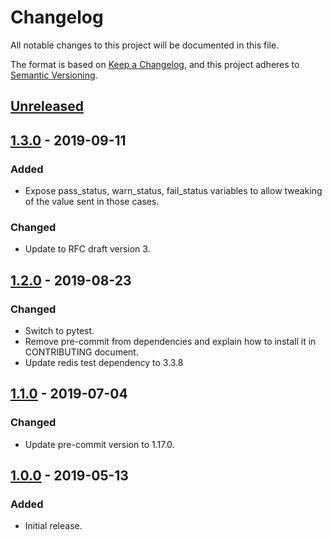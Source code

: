 # Changelog
All notable changes to this project will be documented in this file.

The format is based on [Keep a Changelog](https://keepachangelog.com/en/1.0.0/),
and this project adheres to [Semantic Versioning](https://semver.org/spec/v2.0.0.html).

## [Unreleased]

## [1.3.0] - 2019-09-11
### Added
- Expose pass_status, warn_status, fail_status variables to allow tweaking of the value sent in those cases.

### Changed
- Update to RFC draft version 3.

## [1.2.0] - 2019-08-23
### Changed
- Switch to pytest.
- Remove pre-commit from dependencies and explain how to install it in CONTRIBUTING document.
- Update redis test dependency to 3.3.8

## [1.1.0] - 2019-07-04
### Changed
- Update pre-commit version to 1.17.0.

## [1.0.0] - 2019-05-13
### Added
- Initial release.

[Unreleased]: https://github.tools.digital.engie.com/gempy/healthpy/compare/v1.3.0...HEAD
[1.3.0]: https://github.tools.digital.engie.com/gempy/healthpy/compare/v1.2.0...v1.3.0
[1.2.0]: https://github.tools.digital.engie.com/gempy/healthpy/compare/v1.1.0...v1.2.0
[1.1.0]: https://github.tools.digital.engie.com/gempy/healthpy/compare/v1.0.0...v1.1.0
[1.0.0]: https://github.tools.digital.engie.com/gempy/healthpy/releases/tag/v1.0.0
